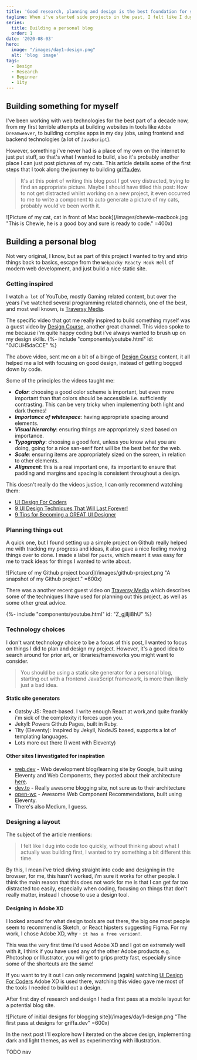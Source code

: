```yaml
---
title: 'Good research, planning and design is the best foundation for starting a new project'
tagline: When i've started side projects in the past, I felt like I dug into code too quickly, without thinking about what I actually was building first, I wanted to try something a bit different this time.
series:
  title: Building a personal blog
  order: 1
date: '2020-08-03'
hero:
  image: "/images/day1-design.png"
  alt: 'blog  image'
tags:
  - Design
  - Research
  - Beginner
  - 11ty
---
```


## Building something for myself

I've been working with web technologies for the best part of a decade now, from my first terrible attempts at building websites in tools like `Adobe Dreamweaver`, to building complex apps in my day jobs, using frontend and backend technologies (a lot of `JavaScript`).

However, something i've never had is a place of my own on the internet to just put stuff, so that's what I wanted to build, also it's probably another place I can just post pictures of my cats.
This article details some of the first steps that I took along the journey to building [griffa.dev](https://griffa.dev).

> It's at this point of writing this blog post I got very distracted, trying to find an appropriate picture. Maybe I should have titled this post: How to not get distracted whilst working on a new project, it even occurred to me to write a component to auto generate a picture of my cats, probably would've been worth it.

![Picture of my cat, cat in front of Mac book](/images/chewie-macbook.jpg "This is Chewie, he is a good boy and sure is ready to code." =400x)


## Building a personal blog

Not very original, I know, but as part of this project I wanted to try and strip things back to basics, escape from the `Webpacky Reacty Hook Hell` of modern web development, and just build a nice static site.

### Getting inspired

I watch `a lot` of YouTube, mostly Gaming related content, but over the years i've watched several programming related channels, one of the best, and most well known, is [Traversy Media](https://www.youtube.com/channel/UC29ju8bIPH5as8OGnQzwJyA).

The specific video that got me really inspired to build something myself was a guest video by [Design Course](https://www.youtube.com/channel/UCVyRiMvfUNMA1UPlDPzG5Ow), another great channel. This  video spoke to me because i'm quite happy coding but i've always wanted to brush up on my design skills.
{%- include "components/youtube.html" id: "0JCUH5daCCE" %}

The above video, sent me on a bit of a binge of [Design Course](https://www.youtube.com/channel/UCVyRiMvfUNMA1UPlDPzG5Ow) content, it all helped me a lot with focusing on good design, instead of getting bogged down by code.

Some of the principles the videos taught me:
- ***Color***: choosing a good color scheme is important, but even more important than that colors should be accessible i.e. sufficiently contrasting. This can be very tricky when implementing both light and dark themes!
- ***Importance of whitespace***: having appropriate spacing around elements.
- ***Visual hierarchy***: ensuring things are appropriately sized based on importance.
- ***Typography***: choosing a good font, unless you know what you are doing, going for a nice san-serif font will be the best bet for the web.
- ***Scale***: ensuring items are appropriately sized on the screen, in relation to other elements.
- ***Alignment***: this is a real important one, its important to ensure that padding and margins and spacing is consistent throughout a design.

This doesn't really do the videos justice, I can only recommend watching them:
- [UI Design For Coders](https://www.youtube.com/watch?v=0JCUH5daCCE)
- [9 UI Design Techniques That Will Last Forever!](https://www.youtube.com/watch?v=6AQUHnkOQl0)
- [9 Tips for Becoming a GREAT UI Designer](https://www.youtube.com/watch?v=_J1Le-4aXhE)

### Planning things out
A quick one, but I found setting up a simple project on Github really helped me with tracking my progress and ideas, it also gave a nice feeling moving things over to done.
I made a label for `posts`, which meant it was easy for me to track ideas for things I wanted to write about.

![Picture of my Github project board](/images/github-project.png "A snapshot of my Github project." =600x)

There was a another recent guest video on [Traversy Media](https://www.youtube.com/channel/UC29ju8bIPH5as8OGnQzwJyA) which describes some of the techniques I have used for planning out this project, as well as some other great advice.

{%- include "components/youtube.html" id: "Z_gjlIji8hU" %}

### Technology choices
I don't want technology choice to be a focus of this post, I wanted to focus on things I did to plan and design my project. 
However, it's a good idea to search around for prior art, or libraries/frameworks you might want to consider.

> You should be using a static site generator for a personal  blog, starting out with a frontend JavaScript framework, is more than likely just a bad idea.

#### Static site generators
- Gatsby JS: React-based. I write enough React at work,and quite  frankly i'm sick of the complexity it forces upon you.
- Jekyll: Powers Github Pages, built  in Ruby.
- 11ty (Eleventy): Inspired by Jekyll, NodeJS based, supports a lot of templating languages.
- Lots more out there (I went with Eleventy)

#### Other sites I investigated for inspiration
- [web.dev](https://web.dev/) - Web development blog/learning site by Google, built using Eleventy and Web Components, they posted about their architecture [here](https://web.dev/how-we-build-webdev-and-use-web-components/).
- [dev.to](https://dev.to) - Really awesome blogging site, not sure as to their architecture
- [open-wc](https://open-wc.org/) - Awesome Web Component Recommendations, built using Eleventy.
-  There's also Medium, I guess.

### Designing a layout
The subject of the article mentions:
>I felt like I dug into code too quickly, without thinking about what I actually was building first, I wanted to try something a bit different this time.

By this, I mean i've tried diving straight into code and designing in the browser, for me, this hasn't worked, i'm sure it works for other people.
I think the main reason that this does not work for me is that I can get far too distracted too easily, especially when coding, focusing on things that don't  really matter, instead I choose to use a design tool.

#### Designing in Adobe XD
I looked around for what design tools are out there, the big one most people seem to recommend is Sketch, or React hipsters suggesting Figma.
For my work, I chose Adobe XD, why - `it has a free version!`.

This was the very first time i'd used Adobe XD and I got on extremely well with it, I think if you have used any of the other Adobe products e.g. Photoshop or Illustrator, you will get to grips pretty fast, especially since some of the shortcuts are the same!

If you want to try it out I can only recommend (again) watching [UI Design For Coders](https://www.youtube.com/watch?v=0JCUH5daCCE) Adobe XD is used there, watching this video gave me most of the tools I needed  to build out  a design.

After first day of research and design I had a first pass at a mobile layout for  a potential blog site.


![Picture of initial designs for blogging site](/images/day1-design.png "The first pass at designs for griffa.dev" =600x)

In the next post I'll explore how I iterated on the above design, implementing dark and light themes, as well as experimenting with illustration.

TODO nav


